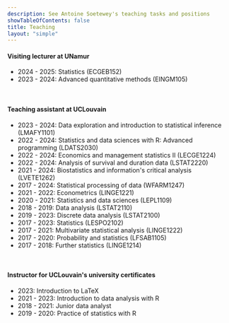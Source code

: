 ```yaml
---
description: See Antoine Soetewey's teaching tasks and positions
showTableOfContents: false
title: Teaching
layout: "simple"
---
```


#### Visiting lecturer at UNamur

- 2024 - 2025: Statistics (ECGEB152)
- 2023 - 2024: Advanced quantitative methods (EINGM105)

<br>

#### Teaching assistant at UCLouvain

- 2023 - 2024: Data exploration and introduction to statistical inference (LMAFY1101)
- 2022 - 2024: Statistics and data sciences with R: Advanced programming (LDATS2030)
- 2022 - 2024: Economics and management statistics II (LECGE1224)
- 2022 - 2024: Analysis of survival and duration data (LSTAT2220)
- 2021 - 2024: Biostatistics and information's critical analysis (LVETE1262)
- 2017 - 2024: Statistical processing of data (WFARM1247)
- 2021 - 2022: Econometrics (LINGE1221)
- 2020 - 2021: Statistics and data sciences (LEPL1109)
- 2018 - 2019: Data analysis (LSTAT2110)
- 2019 - 2023: Discrete data analysis (LSTAT2100)
- 2017 - 2023: Statistics (LESPO2102)
- 2017 - 2021: Multivariate statistical analysis (LINGE1222)
- 2017 - 2020: Probability and statistics (LFSAB1105)
- 2017 - 2018: Further statistics (LINGE1214)

<br>

#### Instructor for UCLouvain's university certificates

- 2023: Introduction to LaTeX
- 2021 - 2023: Introduction to data analysis with R
- 2018 - 2021: Junior data analyst
- 2019 - 2020: Practice of statistics with R


<!--## Tutoring & consulting

Given my teaching experience at university level, I provide private lessons in statistics, probability, R and data science. I can also help you in performing statistical data analyses for your thesis or your professional projects:

- Students and researchers, see more information at [easystat.be](https://easystat.be/)
- Professionals and companies, see more information at [datanalyze.be](https://datanalyze.be/)-->
